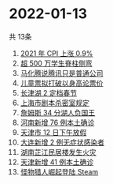 # 2022-01-13
  共 13条

  <!-- BEGIN -->
  <!-- 最后更新时间:Thu Jan 13 2022 15:12:07 GMT+0000 (Coordinated Universal Time) -->
  1. [2021 年 CPI 上涨 0.9% ](https://www.zhihu.com/search?q=2021cpi)
1. [超 500 万学生脊柱侧弯](https://www.zhihu.com/search?q=脊柱侧弯)
1. [马化腾说腾讯只是普通公司](https://www.zhihu.com/search?q=马化腾)
1. [儿童票拟打破以身高论票价](https://www.zhihu.com/search?q=儿童票)
1. [长津湖 2 定档春节](https://www.zhihu.com/search?q=水门桥)
1. [上海市剧本杀密室规定](https://www.zhihu.com/search?q=剧本杀)
1. [詹姆斯 34 分湖人负国王](https://www.zhihu.com/search?q=湖人)
1. [河南新增 76 例本土确诊](https://www.zhihu.com/search?q=河南疫情)
1. [天津市 12 日下午放假](https://www.zhihu.com/search?q=天津放假)
1. [大连新增 2 例无症状感染者](https://www.zhihu.com/search?q=大连疫情)
1. [湖南芷江民居楼发生火灾](https://www.zhihu.com/search?q=湖南芷江火灾)
1. [天津新增 41 例本土确诊](https://www.zhihu.com/search?q=天津疫情)
1. [怪物猎人崛起登陆 Steam](https://www.zhihu.com/search?q=怪物猎人崛起)
  <!-- END -->
  